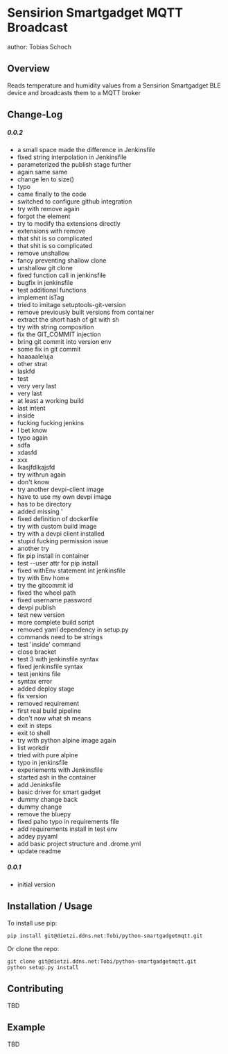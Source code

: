 Sensirion Smartgadget MQTT Broadcast
===============================
author: Tobias Schoch

Overview
--------

Reads temperature and humidity values from a Sensirion Smartgadget BLE device and broadcasts them to a MQTT broker


Change-Log
----------
##### 0.0.2
* a small space made the difference in Jenkinsfile
* fixed string interpolation in Jenkinsfile
* parameterized the publish stage further
* again same same
* change len to size()
* typo
* came finally to the code
* switched to configure github integration
* try with remove again
* forgot the element
* try to modify tha extensions directly
* extensions with remove
* that shit is so complicated
* that shit is so complicated
* remove unshallow
* fancy preventing shallow clone
* unshallow git clone
* fixed function call in jenkinsfile
* bugfix in jenkinsfile
* test additional functions
* implement isTag
* tried to imitage setuptools-git-version
* remove previously built versions from container
* extract the short hash of git with sh
* try with string composition
* fix the GIT_COMMIT injection
* bring git commit into version env
* some fix in git commit
* haaaaaleluja
* other strat
* laskfd
* test
* very very last
* very last
* at least a working build
* last intent
* inside
* fucking fucking jenkins
* I bet know
* typo again
* sdfa
* xdasfd
* xxx
* lkasjfdlkajsfd
* try withrun again
* don't know
* try another devpi-client image
* have to use my own devpi image
* has to be directory
* added missing '
* fixed definition of dockerfile
* try with custom build image
* try with a devpi client installed
* stupid fucking permission issue
* another try
* fix pip install in container
* test --user attr for pip install
* fixed withEnv statement int jenkinsfile
* try with Env home
* try the gitcommit id
* fixed the wheel path
* fixed username password
* devpi publish
* test new version
* more complete build script
* removed yaml dependency in setup.py
* commands need to be strings
* test 'inside' command
* close bracket
* test 3 with jenkinsfile syntax
* fixed jenkinsfile syntax
* test jenkins file
* syntax error
* added deploy stage
* fix version
* removed requirement
* first real build pipeline
* don't now what sh means
* exit in steps
* exit to shell
* try with python alpine image again
* list workdir
* tried with pure alpine
* typo in jenkinsfile
* experiements with Jenkinsfile
* started ash in the container
* add Jeninksfile
* basic driver for smart gadget
* dummy change back
* dummy change
* remove the bluepy
* fixed paho typo in requirements file
* add requirements install in test env
* addey pyyaml
* add basic project structure and .drome.yml
* update readme

##### 0.0.1
* initial version


Installation / Usage
--------------------

To install use pip:

    pip install git@dietzi.ddns.net:Tobi/python-smartgadgetmqtt.git


Or clone the repo:

    git clone git@dietzi.ddns.net:Tobi/python-smartgadgetmqtt.git
    python setup.py install
    
Contributing
------------

TBD

Example
-------

TBD